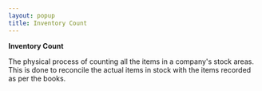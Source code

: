 ```yaml
---
layout: popup
title: Inventory Count
---
```



**Inventory Count**


The physical process of counting all the items in a company's stock areas. This is done to reconcile the actual items in stock with the items recorded as per the books.

